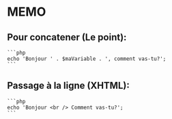 # MEMO
## Pour concatener (Le point):
    ```php
    echo 'Bonjour ' . $maVariable . ', comment vas-tu?';
    ```
## Passage à la ligne (XHTML):
    ```php
    echo 'Bonjour <br /> Comment vas-tu?';
    ```